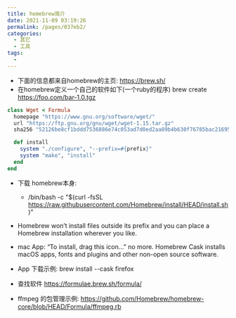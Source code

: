 ```yaml
---
title: homebrew简介
date: 2021-11-09 03:19:26
permalink: /pages/037eb2/
categories:
  - 其它
  - 工具
tags:
  - 
---
```



* 下面的信息都来自homebrew的主页: https://brew.sh/
* 在homebrew定义一个自己的软件如下(一个ruby的程序)  brew create https://foo.com/bar-1.0.tgz
``` ruby
class Wget < Formula
  homepage "https://www.gnu.org/software/wget/"
  url "https://ftp.gnu.org/gnu/wget/wget-1.15.tar.gz"
  sha256 "52126be8cf1bddd7536886e74c053ad7d0ed2aa89b4b630f76785bac21695fcd"

  def install
    system "./configure", "--prefix=#{prefix}"
    system "make", "install"
  end
end
```



* 下载 homebrew本身:
  * /bin/bash -c "$(curl -fsSL https://raw.githubusercontent.com/Homebrew/install/HEAD/install.sh)"
* Homebrew won’t install files outside its prefix and you can place a Homebrew installation wherever you like.

  


* mac App: “To install, drag this icon…” no more. Homebrew Cask installs macOS apps, fonts and plugins and other non-open source software.
* App 下载示例: brew install --cask firefox


* 查找软件 https://formulae.brew.sh/formula/



* ffmpeg 的包管理示例: https://github.com/Homebrew/homebrew-core/blob/HEAD/Formula/ffmpeg.rb